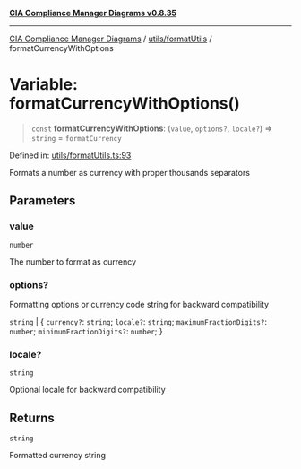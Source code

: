 [**CIA Compliance Manager Diagrams v0.8.35**](../../../README.md)

***

[CIA Compliance Manager Diagrams](../../../modules.md) / [utils/formatUtils](../README.md) / formatCurrencyWithOptions

# Variable: formatCurrencyWithOptions()

> `const` **formatCurrencyWithOptions**: (`value`, `options?`, `locale?`) => `string` = `formatCurrency`

Defined in: [utils/formatUtils.ts:93](https://github.com/Hack23/cia-compliance-manager/blob/b297770fc62abf558e2711cd029bbbe74e6c5cfb/src/utils/formatUtils.ts#L93)

Formats a number as currency with proper thousands separators

## Parameters

### value

`number`

The number to format as currency

### options?

Formatting options or currency code string for backward compatibility

`string` | \{ `currency?`: `string`; `locale?`: `string`; `maximumFractionDigits?`: `number`; `minimumFractionDigits?`: `number`; \}

### locale?

`string`

Optional locale for backward compatibility

## Returns

`string`

Formatted currency string
